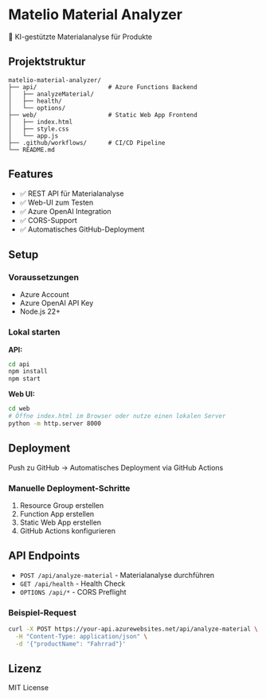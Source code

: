 # Matelio Material Analyzer

🔬 KI-gestützte Materialanalyse für Produkte

## Projektstruktur

```
matelio-material-analyzer/
├── api/                    # Azure Functions Backend
│   ├── analyzeMaterial/
│   ├── health/
│   └── options/
├── web/                    # Static Web App Frontend
│   ├── index.html
│   ├── style.css
│   └── app.js
├── .github/workflows/      # CI/CD Pipeline
└── README.md
```

## Features

- ✅ REST API für Materialanalyse
- ✅ Web-UI zum Testen
- ✅ Azure OpenAI Integration
- ✅ CORS-Support
- ✅ Automatisches GitHub-Deployment

## Setup

### Voraussetzungen
- Azure Account
- Azure OpenAI API Key
- Node.js 22+

### Lokal starten

**API:**
```bash
cd api
npm install
npm start
```

**Web UI:**
```bash
cd web
# Öffne index.html im Browser oder nutze einen lokalen Server
python -m http.server 8000
```

## Deployment

Push zu GitHub → Automatisches Deployment via GitHub Actions

### Manuelle Deployment-Schritte
1. Resource Group erstellen
2. Function App erstellen
3. Static Web App erstellen
4. GitHub Actions konfigurieren

## API Endpoints

- `POST /api/analyze-material` - Materialanalyse durchführen
- `GET /api/health` - Health Check
- `OPTIONS /api/*` - CORS Preflight

### Beispiel-Request

```bash
curl -X POST https://your-api.azurewebsites.net/api/analyze-material \
  -H "Content-Type: application/json" \
  -d '{"productName": "Fahrrad"}'
```

## Lizenz

MIT License
